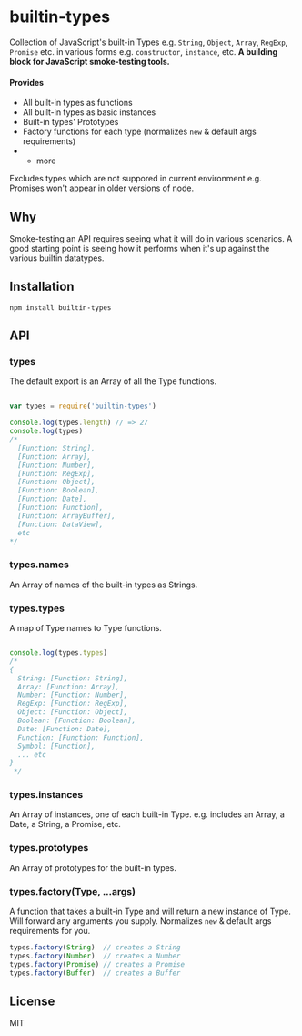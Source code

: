 # builtin-types

Collection of JavaScript's built-in Types e.g. `String`, `Object`, `Array`, `RegExp`, `Promise`
etc. in various forms e.g. `constructor`, `instance`, etc. **A building block for JavaScript smoke-testing
tools.**

#### Provides

* All built-in types as functions
* All built-in types as basic instances
* Built-in types' Prototypes
* Factory functions for each type (normalizes `new` & default args
  requirements)
* + more

Excludes types which are not suppored in current environment e.g.
Promises won't appear in older versions of node.

## Why

Smoke-testing an API requires seeing what it will do in various
scenarios. A good starting point is seeing how it performs
when it's up against the various builtin datatypes.

## Installation

```
npm install builtin-types
```

## API

### types

The default export is an Array of all the Type functions.

```js

var types = require('builtin-types')

console.log(types.length) // => 27
console.log(types)
/*
  [Function: String],
  [Function: Array],
  [Function: Number],
  [Function: RegExp],
  [Function: Object],
  [Function: Boolean],
  [Function: Date],
  [Function: Function],
  [Function: ArrayBuffer],
  [Function: DataView],
  etc
*/

```

### types.names

An Array of names of the built-in types as Strings.

### types.types

A map of Type names to Type functions.

```js

console.log(types.types)
/*
{
  String: [Function: String],
  Array: [Function: Array],
  Number: [Function: Number],
  RegExp: [Function: RegExp],
  Object: [Function: Object],
  Boolean: [Function: Boolean],
  Date: [Function: Date],
  Function: [Function: Function],
  Symbol: [Function],
  ... etc
}
 */

```

### types.instances

An Array of instances, one of each built-in Type. e.g. includes an
Array, a Date, a String, a Promise, etc.

### types.prototypes

An Array of prototypes for the built-in types.

### types.factory(Type, ...args)

A function that takes a built-in Type and will return a new instance
of Type. Will forward any arguments you supply. Normalizes `new` & default args
requirements for you.

```js
types.factory(String)  // creates a String
types.factory(Number)  // creates a Number
types.factory(Promise) // creates a Promise
types.factory(Buffer)  // creates a Buffer
```

## License

MIT
